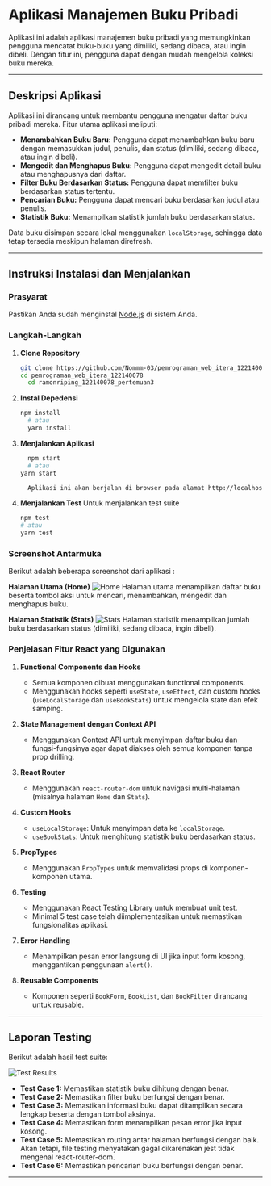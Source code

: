 # Aplikasi Manajemen Buku Pribadi

Aplikasi ini adalah aplikasi manajemen buku pribadi yang memungkinkan pengguna mencatat buku-buku yang dimiliki, sedang dibaca, atau ingin dibeli. Dengan fitur ini, pengguna dapat dengan mudah mengelola koleksi buku mereka.

---

## **Deskripsi Aplikasi**

Aplikasi ini dirancang untuk membantu pengguna mengatur daftar buku pribadi mereka. Fitur utama aplikasi meliputi:
- **Menambahkan Buku Baru:** Pengguna dapat menambahkan buku baru dengan memasukkan judul, penulis, dan status (dimiliki, sedang dibaca, atau ingin dibeli).
- **Mengedit dan Menghapus Buku:** Pengguna dapat mengedit detail buku atau menghapusnya dari daftar.
- **Filter Buku Berdasarkan Status:** Pengguna dapat memfilter buku berdasarkan status tertentu.
- **Pencarian Buku:** Pengguna dapat mencari buku berdasarkan judul atau penulis.
- **Statistik Buku:** Menampilkan statistik jumlah buku berdasarkan status.

Data buku disimpan secara lokal menggunakan `localStorage`, sehingga data tetap tersedia meskipun halaman direfresh.

---

## **Instruksi Instalasi dan Menjalankan**

### **Prasyarat**
Pastikan Anda sudah menginstal [Node.js](https://nodejs.org/) di sistem Anda.

### **Langkah-Langkah**

1. **Clone Repository**
   ```bash
   git clone https://github.com/Nommm-03/pemrograman_web_itera_122140078.git
   cd pemrograman_web_itera_122140078
	 cd ramonriping_122140078_pertemuan3

2. **Instal Depedensi**
   ```bash
   npm install
	 # atau
	 yarn install

3. **Menjalankan Aplikasi**
   ```bash
	 npm start
	 # atau
   yarn start

	 Aplikasi ini akan berjalan di browser pada alamat http://localhost:3000.

4. **Menjalankan Test**
   Untuk menjalankan test suite
	 ```bash
	 npm test
	 # atau
	 yarn test

### **Screenshot Antarmuka**
Berikut adalah beberapa screenshot dari aplikasi :

**Halaman Utama (Home)**
![Home](./Documentation/Home.jpg)
Halaman utama menampilkan daftar buku beserta tombol aksi untuk mencari, menambahkan, mengedit dan menghapus buku.

**Halaman Statistik (Stats)**
![Stats](./Documentation/Stats.jpg)
Halaman statistik menampilkan jumlah buku berdasarkan status (dimiliki, sedang dibaca, ingin dibeli).

### **Penjelasan Fitur React yang Digunakan**

1. **Functional Components dan Hooks**
   - Semua komponen dibuat menggunakan functional components.
   - Menggunakan hooks seperti `useState`, `useEffect`, dan custom hooks (`useLocalStorage` dan `useBookStats`) untuk mengelola state dan efek samping.

2. **State Management dengan Context API**
   - Menggunakan Context API untuk menyimpan daftar buku dan fungsi-fungsinya agar dapat diakses oleh semua komponen tanpa prop drilling.

3. **React Router**
   - Menggunakan `react-router-dom` untuk navigasi multi-halaman (misalnya halaman `Home` dan `Stats`).

4. **Custom Hooks**
   - `useLocalStorage`: Untuk menyimpan data ke `localStorage`.
   - `useBookStats`: Untuk menghitung statistik buku berdasarkan status.

5. **PropTypes**
   - Menggunakan `PropTypes` untuk memvalidasi props di komponen-komponen utama.

6. **Testing**
   - Menggunakan React Testing Library untuk membuat unit test.
   - Minimal 5 test case telah diimplementasikan untuk memastikan fungsionalitas aplikasi.

7. **Error Handling**
   - Menampilkan pesan error langsung di UI jika input form kosong, menggantikan penggunaan `alert()`.

8. **Reusable Components**
   - Komponen seperti `BookForm`, `BookList`, dan `BookFilter` dirancang untuk reusable.

---

## **Laporan Testing**

Berikut adalah hasil test suite:

![Test Results](./Documentation/Test.jpg)

- **Test Case 1:** Memastikan statistik buku dihitung dengan benar.
- **Test Case 2:** Memastikan filter buku berfungsi dengan benar.
- **Test Case 3:** Memastikan informasi buku dapat ditampilkan secara lengkap beserta dengan tombol aksinya.
- **Test Case 4:** Memastikan form menampilkan pesan error jika input kosong.
- **Test Case 5:** Memastikan routing antar halaman berfungsi dengan baik. Akan tetapi, file testing menyatakan gagal dikarenakan jest tidak mengenal react-router-dom.
- **Test Case 6:** Memastikan pencarian buku berfungsi dengan benar.

---
